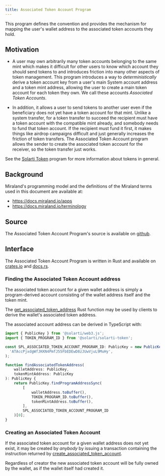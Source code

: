 ```yaml
---
title: Associated Token Account Program
---
```


This program defines the convention and provides the mechanism for mapping
the user's wallet address to the associated token accounts they hold.

## Motivation

-  A user may own arbitrarily many token accounts belonging to the same mint
which makes it difficult for other users to know which account they should send
tokens to and introduces friction into many other aspects of token management.
This program introduces a way to _deterministically_ derive a token account key
from a user's main System account address and a token mint address, allowing the
user to create a main token account for each token they own. We call these
accounts _Associated Token Accounts_.

- In addition, it allows a user to send tokens to another user even if the
beneficiary does not yet have a token account for that mint. Unlike a system
transfer, for a token transfer to succeed the recipient must have a token
account with the compatible mint already, and somebody needs to fund that token
account. If the recipient must fund it first, it makes things like airdrop
campaigns difficult and just generally increases the friction of token
transfers. The Associated Token Account program allows the sender to create the associated token account for
the receiver, so the token transfer just works.

See the [Solarti Token](token.mdx) program for more information about tokens in
general.

## Background

Miraland's programming model and the definitions of the Miraland terms used in this
document are available at:

- https://docs.miraland.io/apps
- https://docs.miraland.io/terminology

## Source

The Associated Token Account Program's source is available on
[github](https://github.com/miraland-labs/miraland-program-library).


## Interface
The Associated Token Account Program is written in Rust and available on
[crates.io](https://crates.io/crates/solarti-associated-token-account) and
[docs.rs](https://docs.rs/solarti-associated-token-account).


### Finding the Associated Token Account address
The associated token account for a given wallet address is simply a
program-derived account consisting of the wallet address itself and the token mint.

The [get_associated_token_address](https://docs.rs/solarti-associated-token-account/latest/spl_associated_token_account/fn.get_associated_token_address.html)
Rust function may be used by clients to derive the wallet's associated token address.


The associated account address can be derived in TypeScript with:
```ts
import { PublicKey } from '@solarti/web3.js';
import { TOKEN_PROGRAM_ID } from '@solarti/solarti-token';

const SPL_ASSOCIATED_TOKEN_ACCOUNT_PROGRAM_ID: PublicKey = new PublicKey(
  'ATAccPjxdgWfJKKN4PmfJ55FbEDEwD8zJUwVjuL9MuHy',
);

function findAssociatedTokenAddress(
    walletAddress: PublicKey,
    tokenMintAddress: PublicKey
): PublicKey {
    return PublicKey.findProgramAddressSync(
        [
            walletAddress.toBuffer(),
            TOKEN_PROGRAM_ID.toBuffer(),
            tokenMintAddress.toBuffer(),
        ],
        SPL_ASSOCIATED_TOKEN_ACCOUNT_PROGRAM_ID
    )[0];
}
```


### Creating an Associated Token Account

If the associated token account for a given wallet address does not yet exist,
it may be created by *anybody* by issuing a transaction containing the
instruction returned by [create_associated_token_account](https://docs.rs/solarti-associated-token-account/latest/spl_associated_token_account/instruction/fn.create_associated_token_account.html).

Regardless of creator the new associated token account will be fully owned by
the wallet, as if the wallet itself had created it.

